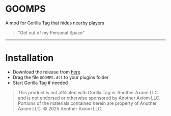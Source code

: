 # GOOMPS
A mod for Gorilla Tag that hides nearby players
> "Get out of my Personal Space"

---

# Installation

- Download the release from [here](https://github.com/iiDk-the-actual/GOOMPS/releases/latest)
- Drag the file `GOOMPS.dll` to your plugins folder
- Start Gorilla Tag if needed

> This product is not affiliated with Gorilla Tag or Another Axiom LLC and is not endorsed or otherwise sponsored by Another Axiom LLC. Portions of the materials contained herein are property of Another Axiom LLC. © 2025 Another Axiom LLC.
